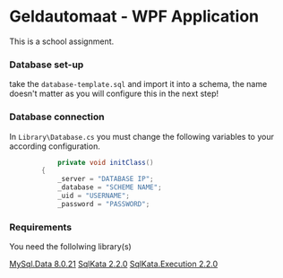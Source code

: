 # Geldautomaat - WPF Application
This is a school assignment.

### Database set-up
take the ``database-template.sql`` and import it into a schema, the name doesn't matter as you will configure this in the next step!

### Database connection
In ``Library\Database.cs`` you must change the following variables to your according configuration.

```csharp
            private void initClass()
        {
            _server = "DATABASE IP";
            _database = "SCHEME NAME";
            _uid = "USERNAME";
            _password = "PASSWORD";
```

### Requirements
You need the follolwing library(s)

[MySql.Data 8.0.21](https://www.nuget.org/packages/MySql.Data/8.0.21?_src=template)
[SqlKata 2.2.0](https://www.nuget.org/packages/SqlKata/2.2.0?_src=template)
[SqlKata.Execution 2.2.0](https://www.nuget.org/packages/SqlKata.Execution/2.2.0?_src=template)
